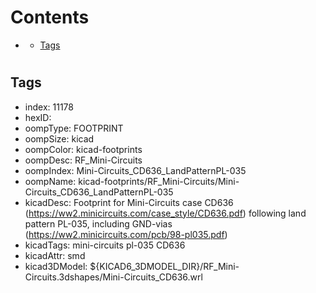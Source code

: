



Contents
========

* [](#)
	* [Tags](#tags)

# 

## Tags

- index: 11178
- hexID: 
- oompType: FOOTPRINT
- oompSize: kicad
- oompColor: kicad-footprints
- oompDesc: RF_Mini-Circuits
- oompIndex: Mini-Circuits_CD636_LandPatternPL-035
- oompName: kicad-footprints/RF_Mini-Circuits/Mini-Circuits_CD636_LandPatternPL-035
- kicadDesc: Footprint for Mini-Circuits case CD636 (https://ww2.minicircuits.com/case_style/CD636.pdf) following land pattern PL-035, including GND-vias (https://ww2.minicircuits.com/pcb/98-pl035.pdf)
- kicadTags: mini-circuits pl-035 CD636
- kicadAttr: smd
- kicad3DModel: ${KICAD6_3DMODEL_DIR}/RF_Mini-Circuits.3dshapes/Mini-Circuits_CD636.wrl
